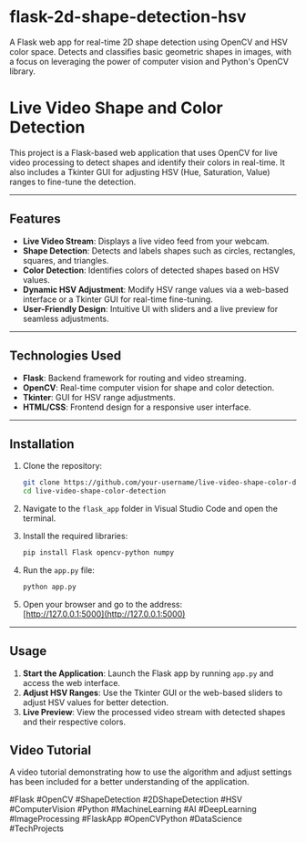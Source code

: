# flask-2d-shape-detection-hsv
A Flask web app for real-time 2D shape detection using OpenCV and HSV color space. Detects and classifies basic geometric shapes in images, with a focus on leveraging the power of computer vision and Python's OpenCV library.

# Live Video Shape and Color Detection

This project is a Flask-based web application that uses OpenCV for live video processing to detect shapes and identify their colors in real-time. It also includes a Tkinter GUI for adjusting HSV (Hue, Saturation, Value) ranges to fine-tune the detection.

---

## Features

- **Live Video Stream**: Displays a live video feed from your webcam.  
- **Shape Detection**: Detects and labels shapes such as circles, rectangles, squares, and triangles.  
- **Color Detection**: Identifies colors of detected shapes based on HSV values.  
- **Dynamic HSV Adjustment**: Modify HSV range values via a web-based interface or a Tkinter GUI for real-time fine-tuning.  
- **User-Friendly Design**: Intuitive UI with sliders and a live preview for seamless adjustments.

---

## Technologies Used

- **Flask**: Backend framework for routing and video streaming.  
- **OpenCV**: Real-time computer vision for shape and color detection.  
- **Tkinter**: GUI for HSV range adjustments.  
- **HTML/CSS**: Frontend design for a responsive user interface.

---

## Installation

1. Clone the repository:  
   ```bash
   git clone https://github.com/your-username/live-video-shape-color-detection.git
   cd live-video-shape-color-detection
   ```

2. Navigate to the `flask_app` folder in Visual Studio Code and open the terminal.

3. Install the required libraries:  
   ```bash
   pip install Flask opencv-python numpy
   ```

4. Run the `app.py` file:  
   ```bash
   python app.py
   ```

5. Open your browser and go to the address:  
   [http://127.0.0.1:5000](http://127.0.0.1:5000)

---

## Usage

1. **Start the Application**: Launch the Flask app by running `app.py` and access the web interface.  
2. **Adjust HSV Ranges**: Use the Tkinter GUI or the web-based sliders to adjust HSV values for better detection.  
3. **Live Preview**: View the processed video stream with detected shapes and their respective colors.


## Video Tutorial

A video tutorial demonstrating how to use the algorithm and adjust settings has been included for a better understanding of the application.

#Flask #OpenCV #ShapeDetection #2DShapeDetection #HSV #ComputerVision #Python #MachineLearning #AI #DeepLearning #ImageProcessing #FlaskApp #OpenCVPython #DataScience #TechProjects

